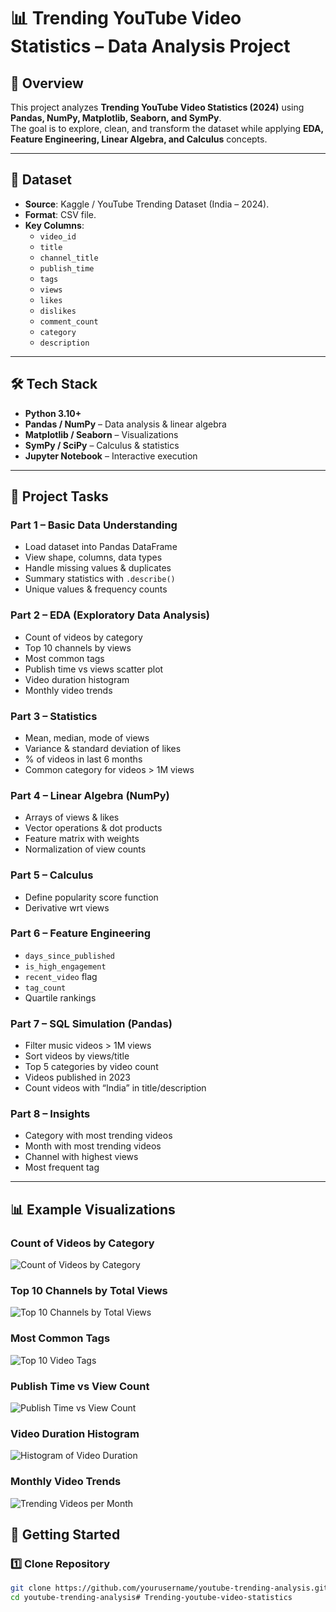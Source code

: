 # 📊 Trending YouTube Video Statistics – Data Analysis Project  

## 📌 Overview  
This project analyzes **Trending YouTube Video Statistics (2024)** using **Pandas, NumPy, Matplotlib, Seaborn, and SymPy**.  
The goal is to explore, clean, and transform the dataset while applying **EDA, Feature Engineering, Linear Algebra, and Calculus** concepts.  

---

## 📂 Dataset  
- **Source**: Kaggle / YouTube Trending Dataset (India – 2024).  
- **Format**: CSV file.  
- **Key Columns**:  
  - `video_id`  
  - `title`  
  - `channel_title`  
  - `publish_time`  
  - `tags`  
  - `views`  
  - `likes`  
  - `dislikes`  
  - `comment_count`  
  - `category`  
  - `description`  

---

## 🛠️ Tech Stack  
- **Python 3.10+**  
- **Pandas / NumPy** – Data analysis & linear algebra  
- **Matplotlib / Seaborn** – Visualizations  
- **SymPy / SciPy** – Calculus & statistics  
- **Jupyter Notebook** – Interactive execution  

---

## 📑 Project Tasks  

### Part 1 – Basic Data Understanding  
- Load dataset into Pandas DataFrame  
- View shape, columns, data types  
- Handle missing values & duplicates  
- Summary statistics with `.describe()`  
- Unique values & frequency counts  

### Part 2 – EDA (Exploratory Data Analysis)  
- Count of videos by category  
- Top 10 channels by views  
- Most common tags  
- Publish time vs views scatter plot  
- Video duration histogram  
- Monthly video trends  

### Part 3 – Statistics  
- Mean, median, mode of views  
- Variance & standard deviation of likes  
- % of videos in last 6 months  
- Common category for videos > 1M views  

### Part 4 – Linear Algebra (NumPy)  
- Arrays of views & likes  
- Vector operations & dot products  
- Feature matrix with weights  
- Normalization of view counts  

### Part 5 – Calculus  
- Define popularity score function  
- Derivative wrt views  

### Part 6 – Feature Engineering  
- `days_since_published`  
- `is_high_engagement`  
- `recent_video` flag  
- `tag_count`  
- Quartile rankings  

### Part 7 – SQL Simulation (Pandas)  
- Filter music videos > 1M views  
- Sort videos by views/title  
- Top 5 categories by video count  
- Videos published in 2023  
- Count videos with “India” in title/description  

### Part 8 – Insights  
- Category with most trending videos  
- Month with most trending videos  
- Channel with highest views  
- Most frequent tag  

---
## 📊 Example Visualizations

### Count of Videos by Category
![Count of Videos by Category]('countofvideos.png')

### Top 10 Channels by Total Views
![Top 10 Channels by Total Views]('Top10Channels.png')

### Most Common Tags
![Top 10 Video Tags]('Top10videotask.png')

### Publish Time vs View Count
![Publish Time vs View Count]('Timevscount.png')

### Video Duration Histogram
![Histogram of Video Duration]('Videoduration.png')

### Monthly Video Trends
![Trending Videos per Month]('Videospermonth.png')

## 🚀 Getting Started  

### 1️⃣ Clone Repository  
```bash
git clone https://github.com/yourusername/youtube-trending-analysis.git
cd youtube-trending-analysis# Trending-youtube-video-statistics
